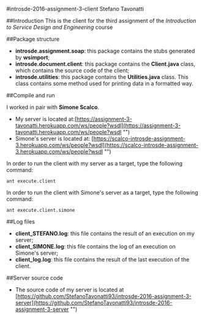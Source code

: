 ﻿#introsde-2016-assignment-3-client
Stefano Tavonatti

##Introduction
This is the client for the third assignment of the *Introduction to Service Design and Engineering* course

##Package structure
- **introsde.assignment.soap**: this package contains the stubs generated by **wsimport**;
- **introsde.document.client**: this package contains the **Client.java** class, which contains the source code of the client;
- **introsde.utilities**: this package contains the **Utilities.java** class. This class contains some method used for printing data in a formatted way.

##Compile and run

I worked in pair with **Simone Scalco**.
- My server is located at:[https://assignment-3-tavonatti.herokuapp.com/ws/people?wsdl](https://assignment-3-tavonatti.herokuapp.com/ws/people?wsdl "")
- Simone's server is located at: [https://scalco-introsde-assignment-3.herokuapp.com/ws/people?wsdl](https://scalco-introsde-assignment-3.herokuapp.com/ws/people?wsdl "")


In order to run the client with my server as a target, type the following command:

```shell
ant execute.client
```
In order to run the client with Simone's server as a target, type the following command:

```shell
ant execute.client.simone 
```

##Log files
- **client_STEFANO.log**: this file contains the result of an execution on my server;
- **client_SIMONE.log**: this file contains the log of an execution on Simone's server;
- **client_log.log**: this file contains the result of the last execution of the client.

##Server source code
- The source code of my server is located at [https://github.com/StefanoTavonatti93/introsde-2016-assignment-3-server](https://github.com/StefanoTavonatti93/introsde-2016-assignment-3-server "")